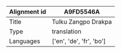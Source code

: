 |Alignment id | A9FD5546A
| --- | --- 
|Title | Tulku Zangpo Drakpa 
|Type | translation
|Languages | ['en', 'de', 'fr', 'bo']